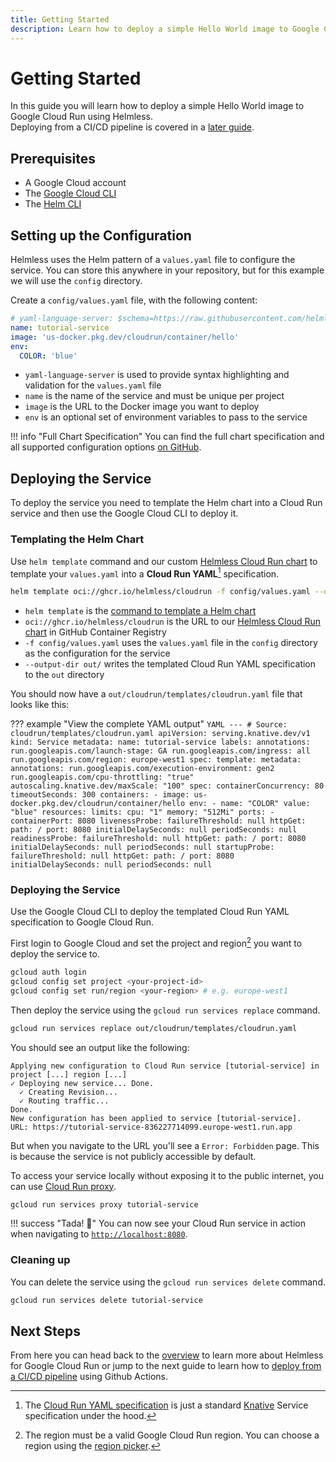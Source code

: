 ```yaml
---
title: Getting Started
description: Learn how to deploy a simple Hello World image to Google Cloud Run using Helmless.
---
```


# Getting Started

In this guide you will learn how to deploy a simple Hello World image to Google Cloud Run using Helmless.  
Deploying from a CI/CD pipeline is covered in a [later guide](./ci-cd.md).

## Prerequisites

- A Google Cloud account
- The [Google Cloud CLI](https://cloud.google.com/sdk/docs/install)
- The [Helm CLI](https://helm.sh/docs/intro/install/)

## Setting up the Configuration

Helmless uses the Helm pattern of a `values.yaml` file to configure the service. You can store this anywhere in your repository, but for this example we will use the `config` directory.

Create a `config/values.yaml` file, with the following content:

```yaml
# yaml-language-server: $schema=https://raw.githubusercontent.com/helmless/cloudrun/main/values.schema.json
name: tutorial-service
image: 'us-docker.pkg.dev/cloudrun/container/hello'
env:
  COLOR: 'blue'
```

- `yaml-language-server` is used to provide syntax highlighting and validation for the `values.yaml` file
- `name` is the name of the service and must be unique per project
- `image` is the URL to the Docker image you want to deploy
- `env` is an optional set of environment variables to pass to the service

!!! info "Full Chart Specification"
You can find the full chart specification and all supported configuration options [on GitHub][chart].

## Deploying the Service

To deploy the service you need to template the Helm chart into a Cloud Run service and then use the Google Cloud CLI to deploy it.

### Templating the Helm Chart

Use `helm template` command and our custom [Helmless Cloud Run chart][chart] to template your `values.yaml` into a **Cloud Run YAML**[^1] specification.

```sh
helm template oci://ghcr.io/helmless/cloudrun -f config/values.yaml --output-dir out/
```

- `helm template` is the [command to template a Helm chart](https://helm.sh/docs/helm/helm_template/)
- `oci://ghcr.io/helmless/cloudrun` is the URL to our [Helmless Cloud Run chart][chart] in GitHub Container Registry
- `-f config/values.yaml` uses the `values.yaml` file in the `config` directory as the configuration for the service
- `--output-dir out/` writes the templated Cloud Run YAML specification to the `out` directory

You should now have a `out/cloudrun/templates/cloudrun.yaml` file that looks like this:

??? example "View the complete YAML output"
`YAML
    ---
    # Source: cloudrun/templates/cloudrun.yaml
    apiVersion: serving.knative.dev/v1
    kind: Service
    metadata:
      name: tutorial-service
      labels:
      annotations:
        run.googleapis.com/launch-stage: GA
        run.googleapis.com/ingress: all
        run.googleapis.com/region: europe-west1
    spec:
      template:
        metadata:
          annotations:
            run.googleapis.com/execution-environment: gen2
            run.googleapis.com/cpu-throttling: "true"
            autoscaling.knative.dev/maxScale: "100"
        spec:
          containerConcurrency: 80
          timeoutSeconds: 300
          containers:
            - image: us-docker.pkg.dev/cloudrun/container/hello
              env:
                - name: "COLOR"
                  value: "blue"
              resources:
                limits:
                  cpu: "1"
                  memory: "512Mi"
              ports:
                - containerPort: 8080
              livenessProbe:
                failureThreshold: null
                httpGet:
                  path: /
                  port: 8080
                initialDelaySeconds: null
                periodSeconds: null
              readinessProbe:
                failureThreshold: null
                httpGet:
                  path: /
                  port: 8080
                initialDelaySeconds: null
                periodSeconds: null
              startupProbe:
                failureThreshold: null
                httpGet:
                  path: /
                  port: 8080
                initialDelaySeconds: null
                periodSeconds: null
    `

### Deploying the Service

Use the Google Cloud CLI to deploy the templated Cloud Run YAML specification to Google Cloud Run.

First login to Google Cloud and set the project and region[^2] you want to deploy the service to.

```sh
gcloud auth login
gcloud config set project <your-project-id>
gcloud config set run/region <your-region> # e.g. europe-west1
```

Then deploy the service using the `gcloud run services replace` command.

```sh
gcloud run services replace out/cloudrun/templates/cloudrun.yaml
```

You should see an output like the following:

```text
Applying new configuration to Cloud Run service [tutorial-service] in project [...] region [...]
✓ Deploying new service... Done.
  ✓ Creating Revision...
  ✓ Routing traffic...
Done.
New configuration has been applied to service [tutorial-service].
URL: https://tutorial-service-836227714099.europe-west1.run.app
```

But when you navigate to the URL you'll see a `Error: Forbidden` page. This is because the service is not publicly accessible by default.

To access your service locally without exposing it to the public internet, you can use [Cloud Run proxy](https://cloud.google.com/run/docs/authenticating/developers).

```sh
gcloud run services proxy tutorial-service
```

!!! success "Tada! 🥳"
You can now see your Cloud Run service in action when navigating to [`http://localhost:8080`](http://localhost:8080).

### Cleaning up

You can delete the service using the `gcloud run services delete` command.

```sh
gcloud run services delete tutorial-service
```

## Next Steps

From here you can head back to the [overview](../index.md) to learn more about Helmless for Google Cloud Run or jump to the next guide to learn how to [deploy from a CI/CD pipeline](./ci-cd.md) using Github Actions.

[^1]: The [Cloud Run YAML specification](https://cloud.google.com/run/docs/reference/yaml/v1) is just a standard [Knative](https://knative.dev/) Service specification under the hood.
[^2]: The region must be a valid Google Cloud Run region. You can choose a region using the [region picker](https://cloud.withgoogle.com/region-picker/).

[chart]: https://github.com/helmless/cloudrun
